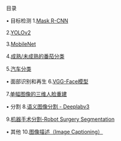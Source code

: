 目录

• 目标检测
1.[Mask R-CNN](https://github.com/matterport/Mask_RCNN)

2.[YOLOv2](https://github.com/experiencor/keras-yolo2)

3.[MobileNet](https://keras.io/applications/#mobilenet)

4.[成熟/未成熟的番茄分类](https://github.com/fyrestorm-sdb/tomatoes)

5.[汽车分类](https://github.com/michalgdak/car-recognition)

• 面部识别和再生
6.[VGG-Face模型](https://gist.github.com/EncodeTS/6bbe8cb8bebad7a672f0d872561782d9)

7.[单幅图像的三维人脸重建](https://github.com/dezmoanded/vrn-torch-to-keras)

• 分割
8.[语义图像分割 - Deeplabv3](https://github.com/bonlime/keras-deeplab-v3-plus)

9.[机器手术分割-Robot Surgery Segmentation](https://github.com/ternaus/robot-surgery-segmentation)

• 其他
10.[图像描述（Image Captioning）](https://github.com/boluoyu/ImageCaption)







